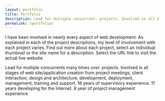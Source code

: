 ```yaml
---
layout: portfolio
title: Portfolio
description: Lead for multiple concurrent. projects. Involved in all stages of web site/application creation from project meetings, client interaction, design and architecture, development, deployment, management, training and support.
permalink: /portfolio/
---
```

<p>I have been involved in nearly every aspect of web development. As explained in each of the project descriptions, my level of involvement with each project varies. Find out more about each project, select an individual thumbnail or the site name for a description. Select the URL link to visit the actual live website.</p>
<!-- <p>Platform development, scaling, </p> -->
<p>Lead for multiple concurrents many times over. projects. Involved in all stages of web site/application creation from project meetings, client interaction, design and architecture, development, deployment, management, training and support. 16 years of supervisory experience. 11 years developing for the Internet. 8 year of project management experience.</p>

